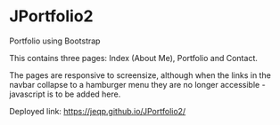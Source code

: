 # JPortfolio2
Portfolio using Bootstrap

This contains three pages: Index (About Me), Portfolio and Contact. 

The pages are responsive to screensize, although when the links in the navbar collapse to a hamburger menu they are no longer accessible - javascript is to be added here. 

Deployed link:
https://jeqp.github.io/JPortfolio2/


